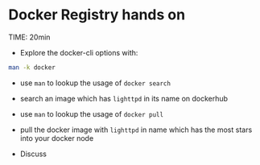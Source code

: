 # Docker Registry hands on
TIME: 20min

* Explore the docker-cli options with:
```bash
man -k docker
```
* use `man` to lookup the usage of `docker search`

* search an image which has `lighttpd` in its name on dockerhub

* use `man` to lookup the usage of `docker pull`

* pull the docker image with `lighttpd` in name which has the most stars into your docker node

* Discuss 
<!--stackedit_data:
eyJoaXN0b3J5IjpbLTgzMzM4ODE3M119
-->